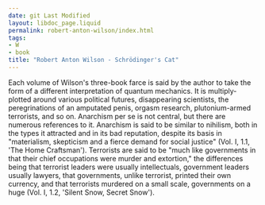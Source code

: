 ```yaml
---
date: git Last Modified
layout: libdoc_page.liquid
permalink: robert-anton-wilson/index.html
tags:
- W
- book
title: "Robert Anton Wilson - Schrödinger's Cat"
---
```


Each volume of Wilson's three-book farce is said by the author to take the form of a different interpretation of quantum mechanics. It is multiply-plotted around various political futures, disappearing scientists, the peregrinations of an amputated penis, orgasm research, plutonium-armed terrorists, and so on. Anarchism per se is not central, but there are numerous references to it.  Anarchism is said to be similar to nihilism, both in the types it attracted and  in its bad reputation, despite its basis in "materialism, skepticism and a  fierce demand for social justice" (Vol. I, 1.1, 'The Home Craftsman').  Terrorists are said to be "much like governments in that their chief occupations  were murder and extortion," the differences being that terrorist leaders were  usually intellectuals, government leaders usually lawyers, that governments,  unlike terrorist, printed their own currency, and that terrorists murdered on a  small scale, governments on a huge (Vol. I, 1.2, 'Silent Snow, Secret Snow').